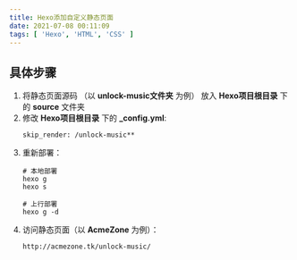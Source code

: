 ```yaml
---
title: Hexo添加自定义静态页面
date: 2021-07-08 00:11:09
tags: [ 'Hexo', 'HTML', 'CSS' ]
---
```

## 具体步骤

1. 将静态页面源码 （以 **unlock-music文件夹** 为例） 放入 **Hexo项目根目录** 下的 **source** 文件夹
2. 修改 **Hexo项目根目录** 下的 **_config.yml**:
   ```
   skip_render: /unlock-music**
   ```
3. 重新部署：
   ```
   # 本地部署
   hexo g
   hexo s 
   ```
   ```
   # 上行部署
   hexo g -d
   ```
4. 访问静态页面（以 **AcmeZone** 为例）：
   ```
   http://acmezone.tk/unlock-music/
   ```